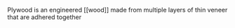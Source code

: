 Plywood is an engineered [[wood]] made from multiple layers of thin veneer that are adhered together